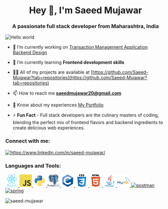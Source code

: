<h1 align="center">Hey 👋, I'm Saeed Mujawar</h1>
<h3 align="center">A passionate full stack developer from Maharashtra, India</h3>
<img src="https://raw.githubusercontent.com/sagar-viradiya/sagar-viradiya/master/resources/banner.png" alt="Hello world">


- 🔭 I’m currently working on [Transaction Management Application Backend Design](https://github.com/Saeed-Mujawar/finance-management-app-frontend)

- 🌱 I’m currently learning **Frontend development skills**

- 👨‍💻 All of my projects are available at [https://github.com/Saeed-Mujawar?tab=repositories](https://github.com/Saeed-Mujawar?tab=repositories)

- 📫 How to reach me **saeedmujawar20@gmail.com**

- 📄 Know about my experiences [My Portfolio](https://saeed-mujawar.github.io/Portfolio-React-App/)

- ⚡ **Fun Fact** - Full stack developers are the culinary masters of coding, blending the perfect mix of frontend flavors and backend ingredients to create delicious web experiences.

<h3 align="left">Connect with me:</h3>
<p align="left">
<a href="https://linkedin.com/in/https://www.linkedin.com/in/saeed-mujawar/" target="blank"><img align="center" src="https://raw.githubusercontent.com/rahuldkjain/github-profile-readme-generator/master/src/images/icons/Social/linked-in-alt.svg" alt="https://www.linkedin.com/in/saeed-mujawar/" height="30" width="40" /></a>

</p>

<h3 align="left">Languages and Tools:</h3>
<p align="left">
  <a href="https://reactjs.org/" target="_blank" rel="noreferrer">
    <img src="https://raw.githubusercontent.com/devicons/devicon/master/icons/react/react-original-wordmark.svg" alt="react" width="40" height="40"/>
  </a>
  <a href="https://developer.mozilla.org/en-US/docs/Web/JavaScript" target="_blank" rel="noreferrer">
    <img src="https://raw.githubusercontent.com/devicons/devicon/master/icons/javascript/javascript-original.svg" alt="javascript" width="40" height="40"/>
  </a>
  <a href="https://www.python.org" target="_blank" rel="noreferrer">
    <img src="https://raw.githubusercontent.com/devicons/devicon/master/icons/python/python-original.svg" alt="python" width="40" height="40"/>
  </a>
  <a href="https://www.postgresql.org" target="_blank" rel="noreferrer">
    <img src="https://raw.githubusercontent.com/devicons/devicon/master/icons/postgresql/postgresql-original-wordmark.svg" alt="postgresql" width="40" height="40"/>
  </a>
  <a href="https://www.cprogramming.com/" target="_blank" rel="noreferrer">
    <img src="https://raw.githubusercontent.com/devicons/devicon/master/icons/c/c-original.svg" alt="c" width="40" height="40"/>
  </a>
  <a href="https://www.w3schools.com/css/" target="_blank" rel="noreferrer">
    <img src="https://raw.githubusercontent.com/devicons/devicon/master/icons/css3/css3-original-wordmark.svg" alt="css3" width="40" height="40"/>
  </a>
  <a href="https://www.w3.org/html/" target="_blank" rel="noreferrer">
    <img src="https://raw.githubusercontent.com/devicons/devicon/master/icons/html5/html5-original-wordmark.svg" alt="html5" width="40" height="40"/>
  </a>
  <a href="https://www.java.com" target="_blank" rel="noreferrer">
    <img src="https://raw.githubusercontent.com/devicons/devicon/master/icons/java/java-original.svg" alt="java" width="40" height="40"/>
  </a>
  <a href="https://www.mysql.com/" target="_blank" rel="noreferrer">
    <img src="https://raw.githubusercontent.com/devicons/devicon/master/icons/mysql/mysql-original-wordmark.svg" alt="mysql" width="40" height="40"/>
  </a>
  <a href="https://postman.com" target="_blank" rel="noreferrer">
    <img src="https://www.vectorlogo.zone/logos/getpostman/getpostman-icon.svg" alt="postman" width="40" height="40"/>
  </a>
  <a href="https://spring.io/" target="_blank" rel="noreferrer">
    <img src="https://www.vectorlogo.zone/logos/springio/springio-icon.svg" alt="spring" width="40" height="40"/>
  </a>
  
</p>


<p>
  <img 
    align="center" 
    src="https://github-readme-stats.vercel.app/api/top-langs?username=saeed-mujawar&show_icons=true&locale=en&layout=compact&hide=java" 
    alt="saeed-mujawar" 
  />
</p>
